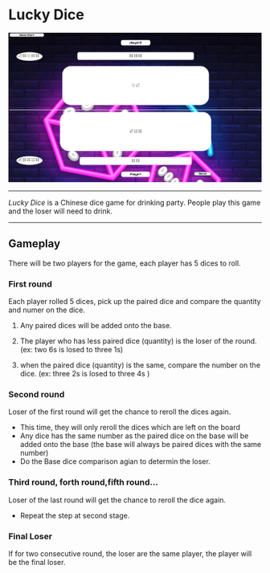 # Lucky Dice
<img src="https://github.com/Leo-GeZhao/Lucky-Dice/blob/master/img/Lucky-Dice.png" width="1200"/>

---

_Lucky Dice_ is a Chinese dice game for drinking party. People play this game and the loser will need to drink.   

---

## Gameplay

There will be two players for the game, each player has 5 dices to roll.


### First round
Each player rolled 5 dices,  pick up the paired dice and compare the quantity and numer on the dice.

1. Any paired dices will be added onto the base.

2. The player who has less paired dice (quantity) is the loser of the round. (ex: two 6s is losed to three 1s) 
3. when the paired dice (quantity) is the same, compare the number on the dice. (ex: three 2s is losed to three 4s )

### Second round
Loser of the first round will get the chance to reroll the dices again. 

 - This time, they will only reroll the dices which are left on the board
 - Any dice has the same number as the paired dice on the base will be added onto the base (the base will always be paired dices with the same number)
 - Do the Base dice comparison agian to determin the loser. 

### Third round, forth round,fifth round...
Loser of the last round will get the chance to reroll the dice again.

 - Repeat the step at second stage.


### Final Loser
If for two consecutive round, the loser are the same player, the player will be the final loser.

